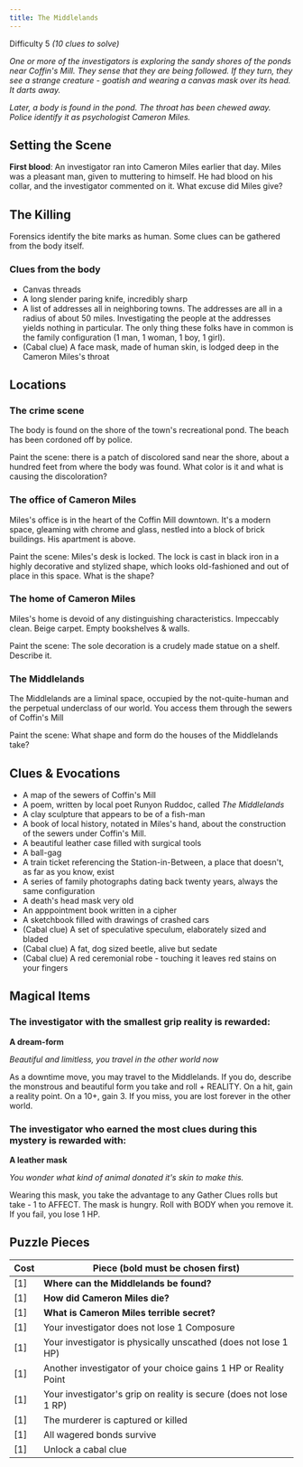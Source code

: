 ```yaml
---
title: The Middlelands
---
```


Difficulty 5
_(10 clues to solve)_

_One or more of the investigators is exploring the sandy shores of the ponds near Coffin's Mill. They sense that they are being followed. If they turn, they see a strange creature - goatish and wearing a canvas mask over its head. It darts away._

_Later, a body is found in the pond. The throat has been chewed away. Police identify it as psychologist Cameron Miles._

## Setting the Scene

**First blood**: An investigator ran into Cameron Miles earlier that day. Miles was a pleasant man, given to muttering to himself. He had blood on his collar, and the investigator commented on it. What excuse did Miles give?

## The Killing

Forensics identify the bite marks as human.
Some clues can be gathered from the body itself.

### Clues from the body

- Canvas threads
- A long slender paring knife, incredibly sharp
- A list of addresses all in neighboring towns. The addresses are all in a radius of about 50 miles. Investigating the people at the addresses yields nothing in particular. The only thing these folks have in common is the family configuration (1 man, 1 woman, 1 boy, 1 girl).
- (Cabal clue) A face mask, made of human skin, is lodged deep in the Cameron Miles's throat

## Locations

### The crime scene

The body is found on the shore of the town's recreational pond. The beach has been cordoned off by police.

Paint the scene: there is a patch of discolored sand near the shore, about a hundred feet from where the body was found. What color is it and what is causing the discoloration?

### The office of Cameron Miles

Miles's office is in the heart of the Coffin Mill downtown. It's a modern space, gleaming with chrome and glass, nestled into a block of brick buildings. His apartment is above.

Paint the scene: Miles's desk is locked. The lock is cast in black iron in a highly decorative and stylized shape, which looks old-fashioned and out of place in this space. What is the shape?

### The home of Cameron Miles

Miles's home is devoid of any distinguishing characteristics. Impeccably clean. Beige carpet. Empty bookshelves & walls.

Paint the scene: The sole decoration is a crudely made statue on a shelf. Describe it.

### The Middlelands

The Middlelands are a liminal space, occupied by the not-quite-human and the perpetual underclass of our world. You access them through the sewers of Coffin's Mill

Paint the scene: What shape and form do the houses of the Middlelands take?

## Clues & Evocations

- A map of the sewers of Coffin's Mill
- A poem, written by local poet Runyon Ruddoc, called _The Middlelands_
- A clay sculpture that appears to be of a fish-man
- A book of local history, notated in Miles's hand, about the construction of the sewers under Coffin's Mill.
- A beautiful leather case filled with surgical tools
- A ball-gag
- A train ticket referencing the Station-in-Between, a place that doesn't, as far as you know, exist
- A series of family photographs dating back twenty years, always the same configuration
- A death's head mask very old
- An apppointment book written in a cipher
- A sketchbook filled with drawings of crashed cars
- (Cabal clue) A set of speculative speculum, elaborately sized and bladed
- (Cabal clue) A fat, dog sized beetle, alive but sedate
- (Cabal clue) A red ceremonial robe - touching it leaves red stains on your fingers

## Magical Items

### The investigator with the smallest grip reality is rewarded:

**A dream-form**

_Beautiful and limitless, you travel in the other world now_

As a downtime move, you may travel to the Middlelands. If you do, describe the monstrous and beautiful form you take and roll + REALITY. On a hit, gain a reality point. On a 10+, gain 3. If you miss, you are lost forever in the other world.

### The investigator who earned the most clues during this mystery is rewarded with:

**A leather mask**

_You wonder what kind of animal donated it's skin to make this._

Wearing this mask, you take the advantage to any Gather Clues rolls but take - 1 to AFFECT. The mask is hungry. Roll with BODY when you remove it. If you fail, you lose 1 HP.

## Puzzle Pieces

| Cost | Piece (bold must be chosen first)                                  |
| ---- | ------------------------------------------------------------------ |
| [1]  | **Where can the Middlelands be found?**                            |
| [1]  | **How did Cameron Miles die?**                                     |
| [1]  | **What is Cameron Miles terrible secret?**                         |
| [1]  | Your investigator does not lose 1 Composure                        |
| [1]  | Your investigator is physically unscathed (does not lose 1 HP)     |
| [1]  | Another investigator of your choice gains 1 HP or Reality Point    |
| [1]  | Your investigator's grip on reality is secure (does not lose 1 RP) |
| [1]  | The murderer is captured or killed                                 |
| [1]  | All wagered bonds survive                                          |
| [1]  | Unlock a cabal clue                                                |
